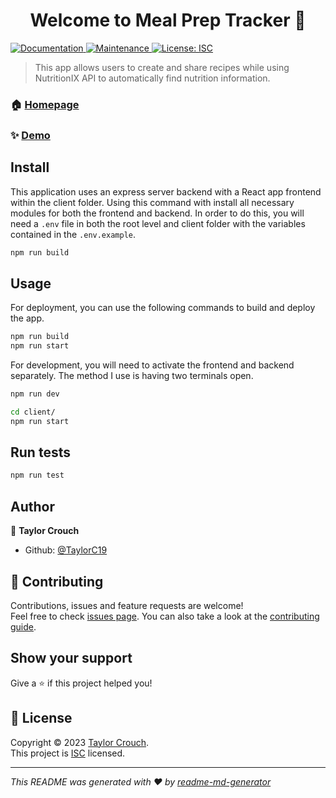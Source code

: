 <h1 align="center">Welcome to Meal Prep Tracker 👋</h1>
<p>
  <a href="https://github.com/TaylorC19/meal-prep-tracker#readme" target="_blank">
    <img alt="Documentation" src="https://img.shields.io/badge/documentation-yes-brightgreen.svg" />
  </a>
  <a href="https://github.com/TaylorC19/meal-prep-tracker/graphs/commit-activity" target="_blank">
    <img alt="Maintenance" src="https://img.shields.io/badge/Maintained%3F-yes-green.svg" />
  </a>
  <a href="https://github.com/TaylorC19/meal-prep-tracker/blob/master/LICENSE" target="_blank">
    <img alt="License: ISC" src="https://img.shields.io/github/license/TaylorC19/Meal Prep Tracker" />
  </a>
</p>

> This app allows users to create and share recipes while using NutritionIX API to automatically find nutrition information.

### 🏠 [Homepage](https://github.com/TaylorC19/meal-prep-tracker#readme)

### ✨ [Demo](https://meal-prep-tracker.onrender.com/)

## Install

This application uses an express server backend with a React app frontend within the client folder. Using this command with install all necessary modules for both the frontend and backend. In order to do this, you will need a `.env` file in both the root level and client folder with the variables contained in the `.env.example`.

```sh
npm run build
```

## Usage

For deployment, you can use the following commands to build and deploy the app.

```sh
npm run build
npm run start
```

For development, you will need to activate the frontend and backend separately. The method I use is having two terminals open. 

```sh
npm run dev
```

```sh
cd client/
npm run start
```

## Run tests

```sh
npm run test
```

## Author

👤 **Taylor Crouch**

* Github: [@TaylorC19](https://github.com/TaylorC19)

## 🤝 Contributing

Contributions, issues and feature requests are welcome!<br />Feel free to check [issues page](https://github.com/TaylorC19/meal-prep-tracker/issues). You can also take a look at the [contributing guide](https://github.com/TaylorC19/meal-prep-tracker/blob/master/CONTRIBUTING.md).

## Show your support

Give a ⭐️ if this project helped you!

## 📝 License

Copyright © 2023 [Taylor Crouch](https://github.com/TaylorC19).<br />
This project is [ISC](https://github.com/TaylorC19/meal-prep-tracker/blob/master/LICENSE) licensed.

***
_This README was generated with ❤️ by [readme-md-generator](https://github.com/kefranabg/readme-md-generator)_